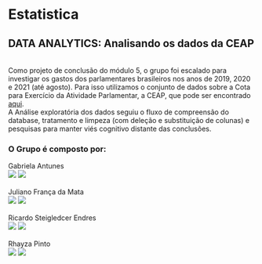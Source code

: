 # Estatistica
## DATA ANALYTICS: Analisando os dados da CEAP
<br>
Como projeto de conclusão do módulo 5, o grupo foi escalado para investigar os gastos dos parlamentares brasileiros nos anos de 2019, 2020 e 2021 (até agosto). Para isso utilizamos o conjunto de dados sobre a Cota para Exercício da Atividade Parlamentar, a CEAP, que pode ser encontrado <a href = "https://www2.camara.leg.br/transparencia/cota-para-exercicio-da-atividade-parlamentar/dados-abertos-cota-parlamentar">aqui</a>.
<br>
A Análise exploratória dos dados seguiu o fluxo de compreensão do database, tratamento e limpeza (com deleção e substituição de colunas) e pesquisas para manter viés cognitivo distante das conclusões.
<br>
  
  ### O Grupo é composto por:
 
<div>
  <div>
    Gabriela Antunes<br>
    <a href = "mailto:gabriela.lantunes@gmail.com"><img src="https://img.shields.io/badge/-Gmail-%23333?style=for-the-badge&logo=gmail&logoColor=white" target="_blank"></a>
    <a href="https://www.linkedin.com/in/gabriela-lantunes/" target="_blank"><img src="https://img.shields.io/badge/-LinkedIn-%230077B5?style=for-the-badge&logo=linkedin&logoColor=white" target="_blank"></a>
  </div>
  <br>
  <div>
    Juliano França da Mata<br>
    <a href = "mailto:jfmatta@gmail.com"><img src="https://img.shields.io/badge/-Gmail-%23333?style=for-the-badge&logo=gmail&logoColor=white" target="_blank"></a>
    <a href="https://www.linkedin.com/in/julianomata/" target="_blank"><img src="https://img.shields.io/badge/-LinkedIn-%230077B5?style=for-the-badge&logo=linkedin&logoColor=white" target="_blank"></a>
  </div>
  <br>
  <div>
    Ricardo Steigledcer Endres<br>
    <a href = "mailto:ricardoendres@gmail.com"><img src="https://img.shields.io/badge/-Gmail-%23333?style=for-the-badge&logo=gmail&logoColor=white" target="_blank"></a>
    <a href="https://www.linkedin.com/in/ricardoendres/" target="_blank"><img src="https://img.shields.io/badge/-LinkedIn-%230077B5?style=for-the-badge&logo=linkedin&logoColor=white" target="_blank"></a>
  </div>
  <br>
  <div>
    Rhayza Pinto<br>
    <a href = "mailto:rhayzapinto@gmail.com"><img src="https://img.shields.io/badge/-Gmail-%23333?style=for-the-badge&logo=gmail&logoColor=white" target="_blank"></a>
    <a href="https://www.linkedin.com/in/rhayza-pinto/" target="_blank"><img src="https://img.shields.io/badge/-LinkedIn-%230077B5?style=for-the-badge&logo=linkedin&logoColor=white" target="_blank"></a>
  </div>
</div>

